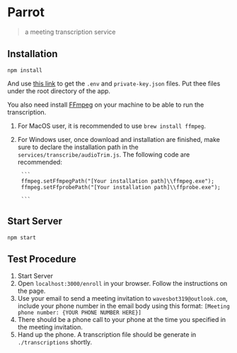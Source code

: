 # Parrot
> a meeting transcription service

## Installation
```shell script
npm install
```
And use [this link](https://drive.google.com/drive/folders/1aE_LjLUkRsbb2ywcFtjPlKd4GyBHGaBB?usp=sharing) to get the `.env` and `private-key.json` files.
Put thee files under the root directory of the app.

You also need install [FFmpeg](https://www.ffmpeg.org/) on your machine to be able to run the transcription.
1. For MacOS user, it is recommended to use ```brew install ffmpeg```.
2. For Windows user, once download and installation are finished, make sure to declare the installation path in the ```services/transcribe/audioTrim.js```. The following code are recommended: 
	
		```
		ffmpeg.setFfmpegPath("[Your installation path]\\ffmpeg.exe");
		ffmpeg.setFfprobePath("[Your installation path]\\ffprobe.exe");

		```


## Start Server
```shell script
npm start
```

## Test Procedure
1. Start Server
2. Open `localhost:3000/enroll` in your browser. Follow the instructions on the page.
3. Use your email to send a meeting invitation to `wavesbot319@outlook.com`, include your phone number in the email
body using this format:
`[Meeting phone number: {YOUR PHONE NUMBER HERE}]`
4. There should be a phone call to your phone at the time you specified in the meeting invitation.
5. Hand up the phone. A transcription file should be generate in `./transcriptions`  shortly.